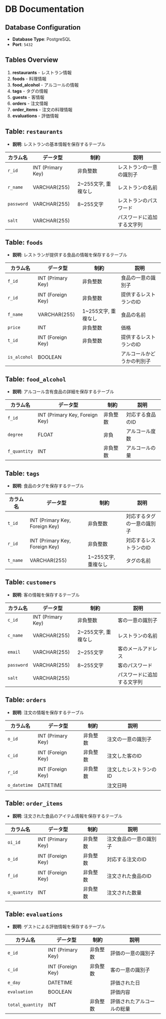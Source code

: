  # DB Documentation

## Database Configuration
- **Database Type**: PostgreSQL
- **Port**: `5432`

## Tables Overview
1. **restaurants** - レストラン情報
2. **foods** - 料理情報
3. **food_alcohol** - アルコールの情報
4. **tags** - タグの情報
5. **guests** - 客情報
6. **orders** - 注文情報
7. **order_items** - 注文の料理情報
8. **evaluations** - 評価情報


## Table: `restaurants`
- **説明**: レストランの基本情報を保存するテーブル

| カラム名   | データ型          | 制約               | 説明                |
|------------|-------------------|---------------------|---------------------|
| `r_id`     | INT (Primary Key)  | 非負整数 | レストランの一意の識別子 |
| `r_name` | VARCHAR(255)       | 2~255文字, 重複なし |  レストランの名前   |
| `password` | VARCHAR(255)       | 8~255文字 |  レストランのパスワード   |
| `salt` | VARCHAR(255)       |  |  パスワードに追加する文字列           |

## Table: `foods`
- **説明**: レストランが提供する食品の情報を保存するテーブル

| カラム名   | データ型          | 制約               | 説明                |
|------------|-------------------|---------------------|---------------------|
| `f_id`    | INT (Primary Key)  | 非負整数 |  食品の一意の識別子           |
| `r_id`    | INT (Foreign Key)  | 非負整数 |  提供するレストランのID        |
| `f_name`    | VARCHAR(255)       | 1~255文字, 重複なし |  食品の名前                   |
| `price`   | INT     | 非負整数 |  価格                         |
| `t_id`     | INT (Foreign Key)  | 非負整数 |  提供するレストランのID        |
| `is_alcohol`     | BOOLEAN  | |  アルコールかどうかの判別子       |

## Table: `food_alcohol`
- **説明**: アルコール含有食品の詳細を保存するテーブル

| カラム名   | データ型          | 制約               | 説明                |
|------------|-------------------|---------------------|---------------------|
| `f_id`       | INT (Primary Key, Foreign Key)  | 非負整数 |  対応する食品のID             |
| `degree`     | FLOAT              | 非負　|  アルコール度数               |
| `f_quantity` | INT                | 非負整数 |  アルコールの量               |

## Table: `tags`
- **説明**: 食品のタグを保存するテーブル

| カラム名   | データ型          | 制約               | 説明                |
|------------|-------------------|---------------------|---------------------|
| `t_id`       | INT (Primary Key, Foreign Key)  | 非負整数 |  対応するタグの一意の識別子             |
| `r_id`       | INT (Primary Key, Foreign Key)  | 非負整数 |  対応するレストランのID             |
| `t_name`     | VARCHAR(255)              | 1~255文字, 重複なし　|  タグの名前               |

## Table: `customers`
- **説明**: 客の情報を保存するテーブル

| カラム名   | データ型          | 制約               | 説明                |
|------------|-------------------|---------------------|---------------------|
| `c_id`     | INT (Primary Key)  | 非負整数 |  客の一意の識別子         |
| `c_name` | VARCHAR(255)       | 2~255文字, 重複なし |  レストランの名前   |
| `email`    | VARCHAR(255)       | 2~255文字 |  客のメールアドレス       |
| `password` | VARCHAR(255)       | 8~255文字 |  客のパスワード           |
| `salt` | VARCHAR(255)       |  |  パスワードに追加する文字列           |

## Table: `orders`
- **説明**: 注文の情報を保存するテーブル

| カラム名   | データ型          | 制約               | 説明                |
|------------|-------------------|---------------------|---------------------|
| `o_id`    | INT (Primary Key)  | 非負整数 |  注文の一意の識別子           |
| `c_id`    | INT (Foreign Key)  | 非負整数 |  注文した客のID           |
| `r_id`    | INT (Foreign Key)  | 非負整数 |  注文したレストランのID       |
| `o_datetime`  | DATETIME           |  |  注文日時                       |

## Table: `order_items`
- **説明**: 注文された食品のアイテム情報を保存するテーブル

| カラム名   | データ型          | 制約               | 説明                |
|------------|-------------------|---------------------|---------------------|
| `oi_id`      | INT (Primary Key)  | 非負整数 |  注文食品の一意の識別子   |
| `o_id`       | INT (Foreign Key)  | 非負整数 |  対応する注文のID             |
| `f_id`       | INT (Foreign Key)  | 非負整数 |  注文された食品のID           |
| `o_quantity` | INT                | 非負整数 |  注文された数量               |

## Table: `evaluations`
- **説明**: ゲストによる評価情報を保存するテーブル

| カラム名   | データ型          | 制約               | 説明                |
|------------|-------------------|---------------------|---------------------|
| `e_id`            | INT (Primary Key)  | 非負整数 |  評価の一意の識別子           |
| `c_id`            | INT (Foreign Key)  | 非負整数 |  客の一意の識別子         |
| `e_day`           | DATETIME           |  |  評価された日                       |
| `evaluation`      | BOOLEAN               |  |  評価内容                     |
| `total_quantity`  | INT                | 非負整数 |  評価されたアルコールの総量  |

